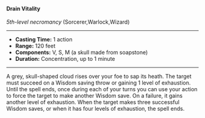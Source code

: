 #### Drain Vitality
*5th-level necromancy* (Sorcerer,Warlock,Wizard)
___
- **Casting Time:** 1 action
- **Range:** 120 feet
- **Components:** V, S, M (a skull made from soapstone)
- **Duration:** Concentration, up to 1 minute
---
A grey, skull-shaped cloud rises over your foe to sap
its heath. The target must succeed on a Wisdom
saving throw or gaining 1 level of exhaustion.
Until the spell ends, once during each of your
turns you can use your action to force the target to
make another Wisdom save. On a failure, it gains
another level of exhaustion. When the target makes three successful Wisdom saves, or when it has four
levels of exhaustion, the spell ends.
